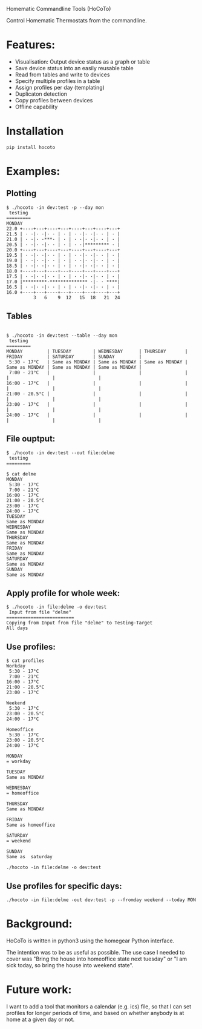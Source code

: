 Homematic Commandline Tools (HoCoTo)

Control Homematic Thermostats from the commandline.

# Features:
- Visualisation: Output device status as a graph or table
- Save device status into an easily reusable table
- Read from tables and write to devices
- Specify multiple profiles in a table
- Assign profiles per day (templating)
- Duplicaton detection
- Copy profiles between devices
- Offline capability

# Installation

```
pip install hocoto
```

# Examples:

## Plotting
```
$ ./hocoto -in dev:test -p --day mon
 testing
=========
MONDAY
22.0 +----+---+----+---+----+---+----+---+
21.5 | · ·|· ·|· · | · | · ·|· ·|· · | · |
21.0 | · ·|· ·***· | · | · ·|· ·|· · | · |
20.5 | · ·|· ·|· · | · | · ·|********* · |
20.0 +----+---+----+---+----+---+----+---+
19.5 | · ·|· ·|· · | · | · ·|· ·|· · | · |
19.0 | · ·|· ·|· · | · | · ·|· ·|· · | · |
18.5 | · ·|· ·|· · | · | · ·|· ·|· · | · |
18.0 +----+---+----+---+----+---+----+---+
17.5 | · ·|· ·|· · | · | · ·|· ·|· · | · |
17.0 |*********·************** ·|· · ****|
16.5 | · ·|· ·|· · | · | · ·|· ·|· · | · |
16.0 +----+---+----+---+----+---+----+---+
          3   6    9  12   15  18   21  24
```

## Tables
```

$ ./hocoto -in dev:test --table --day mon
 testing
=========
MONDAY         | TUESDAY        | WEDNESDAY      | THURSDAY       | FRIDAY         | SATURDAY       | SUNDAY         | 
 5:30 - 17°C   | Same as MONDAY | Same as MONDAY | Same as MONDAY | Same as MONDAY | Same as MONDAY | Same as MONDAY | 
 7:00 - 21°C   |                |                |                |                |                |                | 
16:00 - 17°C   |                |                |                |                |                |                | 
21:00 - 20.5°C |                |                |                |                |                |                | 
23:00 - 17°C   |                |                |                |                |                |                | 
24:00 - 17°C   |                |                |                |                |                |                | 
```

## File ouptput:
```
$ ./hocoto -in dev:test --out file:delme
 testing
=========

$ cat delme 
MONDAY
 5:30 - 17°C
 7:00 - 21°C
16:00 - 17°C
21:00 - 20.5°C
23:00 - 17°C
24:00 - 17°C
TUESDAY
Same as MONDAY 
WEDNESDAY
Same as MONDAY 
THURSDAY
Same as MONDAY 
FRIDAY
Same as MONDAY 
SATURDAY
Same as MONDAY 
SUNDAY
Same as MONDAY 
```

## Apply profile for whole week:
```
$ ./hocoto -in file:delme -o dev:test
 Input from file "delme"
=========================
Copying from Input from file "delme" to Testing-Target
All days
```
## Use profiles:
```
$ cat profiles
Workday
 5:30 - 17°C
 7:00 - 21°C
16:00 - 17°C
21:00 - 20.5°C
23:00 - 17°C

Weekend
 5:30 - 17°C
23:00 - 20.5°C
24:00 - 17°C

Homeoffice
 5:30 - 17°C
23:00 - 20.5°C
24:00 - 17°C

MONDAY
= workday

TUESDAY
Same as MONDAY 

WEDNESDAY
= homeoffice 

THURSDAY
Same as MONDAY 

FRIDAY
Same as homeoffice

SATURDAY
= weekend

SUNDAY
Same as  saturday

./hocoto -in file:delme -o dev:test
```

## Use profiles for specific days:

```
./hocoto -in file:delme -out dev:test -p --fromday weekend --today MON
```


# Background:

HoCoTo is written in python3 using the homegear Python interface.

The intention was to be as useful as possible. The use case I needed to
cover was "Bring the house into homeoffice state next tuesday" or "I am
sick today, so bring the house into weekend state".

# Future work:

I want to add a tool that monitors a calendar (e.g. ics) file, so that I
can set profiles for longer periods of time, and based on whether anybody
is at home at a given day or not.

